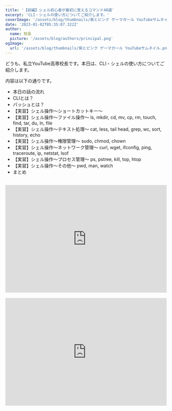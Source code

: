 ```yaml
---
title: '【前編】シェル初心者が最初に覚えるコマンド40選'
excerpt: 'CLI・シェルの使い方についてご紹介します。'
coverImage: '/assets/blog/thumbnails/紫とピンク ゲーマガール YouTubeサムネイル.png'
date: '2023-01-02T05:35:07.322Z'
author:
  name: 校長
  picture: '/assets/blog/authors/principal.png'
ogImage:
  url: '/assets/blog/thumbnails/紫とピンク ゲーマガール YouTubeサムネイル.png'
---
```

どうも、私立YouTube高専校長です。本日は、CLI・シェルの使い方についてご紹介します。

内容は以下の通りです。
 - 本日の話の流れ
 - CLIとは？
 - バッシュとは？
 - 【実習】シェル操作～ショートカットキー～
 - 【実習】シェル操作～ファイル操作～ ls, mkdir, cd, mv, cp, rm, touch, find, tar, du, ln, file
 - 【実習】シェル操作～テキスト処理～ cat, less, tail head, grep, wc, sort, history, echo
 - 【実習】シェル操作～権限管理～ sudo, chmod, chown
 - 【実習】シェル操作～ネットワーク管理～ curl, wget, ifconfig, ping, traceroute, ip, netstat, lsof
 - 【実習】シェル操作～プロセス管理～ ps, pstree, kill, top, htop
 - 【実習】シェル操作～その他～ pwd, man, watch
 - まとめ
<br/><br/>
<div style="position: relative; height:0px; width: 100%; padding-top: 66.6666%;">
  <iframe src="https://onedrive.live.com/embed?cid=BE72E3BA9ED96E94&amp;resid=BE72E3BA9ED96E94%211215&amp;authkey=AI7YjGS1tWoV6xQ&amp;em=2&amp;wdAr=1.7777777777777777" width="560px" height="315px" frameborder="0" style="position: absolute; top: 0; left: 0; width: 100%; height: 100%;" >これは、<a target="_blank" href="https://office.com/webapps">Office</a> の機能を利用した、<a target="_blank" href="https://office.com">Microsoft Office</a> の埋め込み型のプレゼンテーションです。</iframe>
</div>
<br/>
<div style="position: relative; height:0px; width: 100%; padding-top: 66.6666%;">
  <iframe width="560" height="315" src="https://www.youtube.com/embed/dtbB3rxEZtk" title="YouTube video player" frameborder="0" style="position: absolute; top: 0; left: 0; width: 100%; height: 100%;" allow="accelerometer; autoplay; clipboard-write; encrypted-media; gyroscope; picture-in-picture; web-share" allowfullscreen></iframe>
</div>